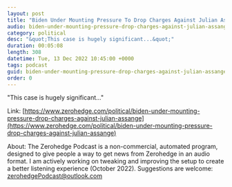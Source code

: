 ```yaml
---
layout: post
title: "Biden Under Mounting Pressure To Drop Charges Against Julian Assange"
audio: biden-under-mounting-pressure-drop-charges-against-julian-assange-0
category: political
desc: "&quot;This case is hugely significant...&quot;"
duration: 00:05:08
length: 308
datetime: Tue, 13 Dec 2022 10:45:00 +0000
tags: podcast
guid: biden-under-mounting-pressure-drop-charges-against-julian-assange-0
order: 0
---
```

&quot;This case is hugely significant...&quot;

Link: [https://www.zerohedge.com/political/biden-under-mounting-pressure-drop-charges-against-julian-assange](https://www.zerohedge.com/political/biden-under-mounting-pressure-drop-charges-against-julian-assange)

About: The Zerohedge Podcast is a non-commercial, automated program, designed to give people a way to get news from Zerohedge in an audio format.  I am actively working on tweaking and improving the setup to create a better listening experience (October 2022).  Suggestions are welcome: [zerohedgePodcast@outlook.com](mailto:zerohedgePodcast@outlook.com)